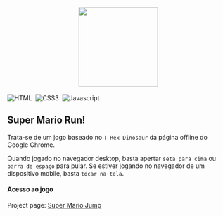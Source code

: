 <div align="center">
    <img src="https://www.icegif.com/wp-content/uploads/mario-icegif-10.gif" width="180px" />
</div>
<br>

<div align="center" style="display: inline-flex; gap: 8px;">

<img src="https://img.shields.io/badge/html5-%23E34F26.svg?style=for-the-badge&logo=html5&logoColor=white" alt="HTML" />

<img src="https://img.shields.io/badge/css3-%231572B6.svg?style=for-the-badge&logo=css3&logoColor=white" alt="CSS3" />

<img src="https://img.shields.io/badge/javascript-%23323330.svg?style=for-the-badge&logo=javascript&logoColor=%23F7DF1E" alt="Javascript" />

</div>

## Super Mario Run!

Trata-se de um jogo baseado no `T-Rex Dinosaur` da página offline do Google Chrome.

Quando jogado no navegador desktop, basta apertar `seta para cima` ou `barra de espaço` para pular. Se estiver jogando no navegador de um dispositivo mobile, basta `tocar na tela`.

#### Acesso ao jogo

<p>Project page: <a href="https://amazingbits.github.io/super-mario/" target="_blank">Super Mario Jump</a></p>